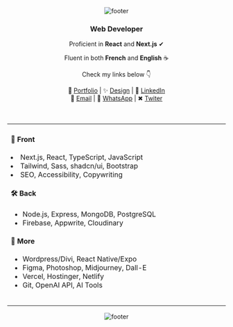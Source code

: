   
<div align="center">
      <img src="https://i.postimg.cc/bNkGkw2H/pixel-link.gif" alt="footer">
</div>

<div  align="center">
  <h3>Web Developer</h3>
  <p>Proficient in <strong>React</strong> and <strong>Next.js</strong> ✔</p>
  <p>Fluent in both <strong>French</strong> and <strong>English</strong> ☕</p>
  <p>Check my links below 👇</p>
    📌 <a href="https://devfrank.vercel.app">Portfolio</a> | 
    ✨ <a href="https://drive.google.com/drive/folders/1_jEA6j9e31_xdi-JC7eDePDzfVrCYlEe">Design</a> |
  👔 <a href="https://www.linkedin.com/in/frankdev">LinkedIn</a> <br/>
  📧 <a href="mailto:franck.vukelic@gmail.com">Email</a> |
    💬 <a href="https://api.whatsapp.com/send?phone=33779134587">WhatsApp</a> |
    ✖ <a href="https://x.com/frank_vkh">Twiter</a>
        
</div><br/><br/>

  <table>
      <td>
        <h4>🎨 Front</h4>
         <li>Next.js, React, TypeScript, JavaScript</li>
         <li>Tailwind, Sass, shadcn/ui, Bootstrap</li>
         <li>SEO, Accessibility, Copywriting</li>
        </ul>
        <h4>🛠 Back</h4>
        <ul>
          <li>Node.js, Express, MongoDB, PostgreSQL</li>
          <li>Firebase, Appwrite, Cloudinary</li>
        </ul>
        <h4>📁 More</h4>
        <ul>
          <li>Wordpress/Divi, React Native/Expo</li>
          <li>Figma, Photoshop, Midjourney, Dall-E</li>
          <li>Vercel, Hostinger, Netlify</li>
          <li>Git, OpenAI API, AI Tools</li>
        </ul>
      <ul><img src="https://i.postimg.cc/13R9Xm0z/transparent.png" style="width: 600px; height:1px"/></ul>
               </div>
      </td>
         <td>
        <img src="https://i.postimg.cc/c4MqwFYr/gokudev.png"/>
      </td>
  </table>

<div align="center">
      <img src="https://i.postimg.cc/zGkV227y/pixel-samus.gif" alt="footer">
</div>

